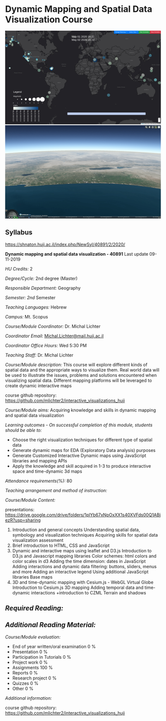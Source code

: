 # Dynamic Mapping and Spatial Data Visualization Course

![](figs/Vy5j24Ogau.gif)
![](figs/C15NiOlj7s.gif)


## Syllabus
https://shnaton.huji.ac.il/index.php/NewSyl/40891/2/2020/

**Dynamic mapping and spatial data visualization - 40891**
Last update 09-11-2019

*HU Credits:* 2

*Degree/Cycle:* 2nd degree (Master)

*Responsible Department:* Geography

*Semester: 2nd* Semester

*Teaching Languages:* Hebrew

*Campus:* Mt. Scopus

*Course/Module Coordinator:* Dr. Michal Lichter

*Coordinator Email:* Michal.Lichter@mail.huji.ac.il

*Coordinator Office Hours:* Wed 5:30 PM

*Teaching Staff:* Dr. Michal Lichter

*Course/Module description:*
This course will explore different kinds of spatial data and the appropriate ways to visualize them. Real world data will be used to illustrate the issues, problems and solutions encountered when visualizing spatial data. Different mapping platforms will be leveraged to create dynamic interactive maps


course github repository: https://github.com/mlichter2/interactive_visualizations_huji

*Course/Module aims:*
Acquiring knowledge and skills in dynamic mapping and spatial data visualization

*Learning outcomes - On successful completion of this module, students should be able to:*
 * Choose the right visualization techniques for different type of spatial data
 * Generate dynamic maps for EDA (Exploratory Data analysis) purposes
 * Generate Customized Interactive Dynamic maps using JavaScript libraries and mapping APIs
 * Apply the knowledge and skill acquired in 1-3 to produce interactive space and time-dynamic 3d maps

*Attendance requirements(%):*
80

*Teaching arrangement and method of instruction:*

*Course/Module Content:*

presentations: https://drive.google.com/drive/folders/1plYb67xNpOxXX1s40XVFds00Q1ABjezR?usp=sharing

1. Introduction and general concepts
Understanding spatial data, symbology and visualization techniques
Acquiring skills for spatial data visualization assessment
2. Brief introduction to HTML, CSS and JavaScript
3. Dynamic and interactive maps using leaflet and D3.js
Introduction to D3.js and Javascript mapping libraries
Color schemes: html colors and color scales in d3
Adding the time dimension: dates in JavaScript
Adding interactions and dynamic data filtering: buttons, sliders, menus and more
Adding an interactive legend
Using additional JavaScript libraries
Base maps
4. 3D and time-dynamic mapping with Cesium.js - WebGL Virtual Globe
Introduction to Cesium.js
3D mapping
Adding temporal data and time-dynamic interactions +introduction to CZML
Terrain and shadows


*Required Reading:*
-

*Additional Reading Material:*
-

*Course/Module evaluation:*
 * End of year written/oral examination 0 %
 * Presentation 0 %
 * Participation in Tutorials 0 %
 * Project work 0 %
 * Assignments 100 %
 * Reports 0 %
 * Research project 0 %
 * Quizzes 0 %
 * Other 0 %

*Additional information:*

course github repository: https://github.com/mlichter2/interactive_visualizations_huji